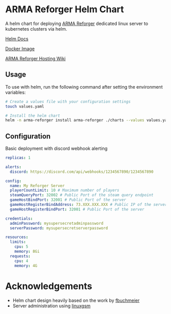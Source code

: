 # ARMA Reforger Helm Chart

A helm chart for deploying [ARMA Reforger](https://community.bistudio.com/wiki/Arma_Reforger:Server_Hosting) dedicated linux server to kubernetes clusters via helm.

[Helm Docs](./charts/arma-reforger/README.md)

[Docker Image](https://github.com/brittonhayes/arma-reforger-helm/packages)

[ARMA Reforger Hosting Wiki](https://community.bistudio.com/wiki/Arma_Reforger:Server_Hosting)

## Usage

To use with helm, run the following command after setting the environment variables:

```bash
# Create a values file with your configuration settings
touch values.yaml

# Install the helm chart
helm -n arma-reforger install arma-reforger ./charts --values values.yaml
```

## Configuration

Basic deployment with discord webhook alerting

```yaml
replicas: 1

alerts:
  discord: https://discord.com/api/webhooks/1234567890/1234567890

config:
  name: My Reforger Server
  playerCountLimit: 10 # Maximum number of players
  steamQueryPort: 32002 # Public Port of the steam query endpoint
  gameHostBindPort: 32001 # Public Port of the server
  gameHostRegisterBindAddress: 73.XXX.XXX.XXX # Public IP of the server
  gameHostRegisterBindPort: 32001 # Public Port of the server

credentials:
  adminPassword: mysupersecretadminpassword
  serverPassword: mysupersecretserverpassword

resources:
  limits:
    cpu: 5
    memory: 8Gi
  requests:
    cpu: 4
    memory: 4G
```

# Acknowledgements

- Helm chart design heavily based on the work by [fbuchmeier](https://github.com/fbuchmeier)
- Server administration using [linuxgsm](https://linuxgsm.com)